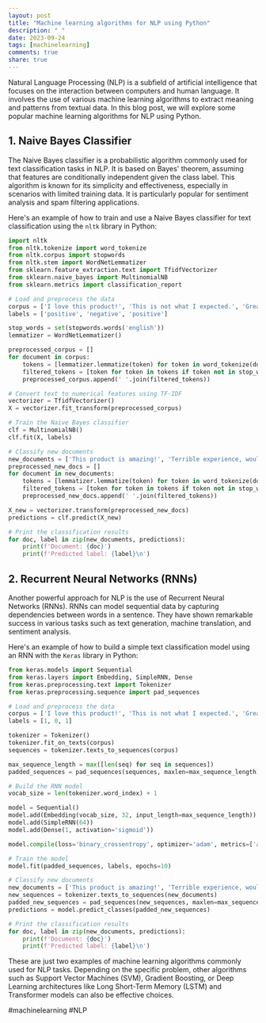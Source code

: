 ```yaml
---
layout: post
title: "Machine learning algorithms for NLP using Python"
description: " "
date: 2023-09-24
tags: [machinelearning]
comments: true
share: true
---
```


Natural Language Processing (NLP) is a subfield of artificial intelligence that focuses on the interaction between computers and human language. It involves the use of various machine learning algorithms to extract meaning and patterns from textual data. In this blog post, we will explore some popular machine learning algorithms for NLP using Python.

## 1. Naive Bayes Classifier
The Naive Bayes classifier is a probabilistic algorithm commonly used for text classification tasks in NLP. It is based on Bayes' theorem, assuming that features are conditionally independent given the class label. This algorithm is known for its simplicity and effectiveness, especially in scenarios with limited training data. It is particularly popular for sentiment analysis and spam filtering applications.

Here's an example of how to train and use a Naive Bayes classifier for text classification using the `nltk` library in Python:

```python
import nltk
from nltk.tokenize import word_tokenize
from nltk.corpus import stopwords
from nltk.stem import WordNetLemmatizer
from sklearn.feature_extraction.text import TfidfVectorizer
from sklearn.naive_bayes import MultinomialNB
from sklearn.metrics import classification_report

# Load and preprocess the data
corpus = ['I love this product!', 'This is not what I expected.', 'Great customer service!']
labels = ['positive', 'negative', 'positive']

stop_words = set(stopwords.words('english'))
lemmatizer = WordNetLemmatizer()

preprocessed_corpus = []
for document in corpus:
    tokens = [lemmatizer.lemmatize(token) for token in word_tokenize(document.lower()) if token.isalpha()]
    filtered_tokens = [token for token in tokens if token not in stop_words]
    preprocessed_corpus.append(' '.join(filtered_tokens))

# Convert text to numerical features using TF-IDF
vectorizer = TfidfVectorizer()
X = vectorizer.fit_transform(preprocessed_corpus)

# Train the Naive Bayes classifier
clf = MultinomialNB()
clf.fit(X, labels)

# Classify new documents
new_documents = ['This product is amazing!', 'Terrible experience, would not buy again.']
preprocessed_new_docs = []
for document in new_documents:
    tokens = [lemmatizer.lemmatize(token) for token in word_tokenize(document.lower()) if token.isalpha()]
    filtered_tokens = [token for token in tokens if token not in stop_words]
    preprocessed_new_docs.append(' '.join(filtered_tokens))

X_new = vectorizer.transform(preprocessed_new_docs)
predictions = clf.predict(X_new)

# Print the classification results
for doc, label in zip(new_documents, predictions):
    print(f'Document: {doc}')
    print(f'Predicted label: {label}\n')
```

## 2. Recurrent Neural Networks (RNNs)
Another powerful approach for NLP is the use of Recurrent Neural Networks (RNNs). RNNs can model sequential data by capturing dependencies between words in a sentence. They have shown remarkable success in various tasks such as text generation, machine translation, and sentiment analysis.

Here's an example of how to build a simple text classification model using an RNN with the `Keras` library in Python:

```python
from keras.models import Sequential
from keras.layers import Embedding, SimpleRNN, Dense
from keras.preprocessing.text import Tokenizer
from keras.preprocessing.sequence import pad_sequences

# Load and preprocess the data
corpus = ['I love this product!', 'This is not what I expected.', 'Great customer service!']
labels = [1, 0, 1]

tokenizer = Tokenizer()
tokenizer.fit_on_texts(corpus)
sequences = tokenizer.texts_to_sequences(corpus)

max_sequence_length = max([len(seq) for seq in sequences])
padded_sequences = pad_sequences(sequences, maxlen=max_sequence_length)

# Build the RNN model
vocab_size = len(tokenizer.word_index) + 1

model = Sequential()
model.add(Embedding(vocab_size, 32, input_length=max_sequence_length))
model.add(SimpleRNN(64))
model.add(Dense(1, activation='sigmoid'))

model.compile(loss='binary_crossentropy', optimizer='adam', metrics=['accuracy'])

# Train the model
model.fit(padded_sequences, labels, epochs=10)

# Classify new documents
new_documents = ['This product is amazing!', 'Terrible experience, would not buy again.']
new_sequences = tokenizer.texts_to_sequences(new_documents)
padded_new_sequences = pad_sequences(new_sequences, maxlen=max_sequence_length)
predictions = model.predict_classes(padded_new_sequences)

# Print the classification results
for doc, label in zip(new_documents, predictions):
    print(f'Document: {doc}')
    print(f'Predicted label: {label}\n')
```

These are just two examples of machine learning algorithms commonly used for NLP tasks. Depending on the specific problem, other algorithms such as Support Vector Machines (SVM), Gradient Boosting, or Deep Learning architectures like Long Short-Term Memory (LSTM) and Transformer models can also be effective choices.

#machinelearning #NLP